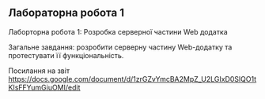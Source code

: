 ## Лабораторна робота 1

Лаборторна робота 1: Розробка серверної частини Web додатка

Загальне завдання: розробити серверну частину Web-додатку та протестувати її функціональність.

Посилання на звіт https://docs.google.com/document/d/1zrGZvYmcBA2MpZ_U2LGIxD0SlQO1tKIsFFYumGiuOMI/edit